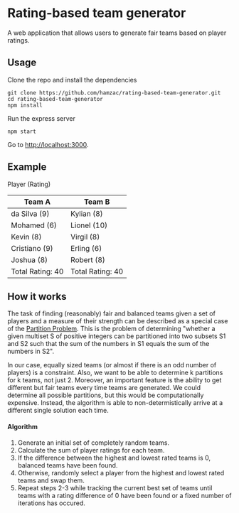 # Rating-based team generator

A web application that allows users to generate fair teams based on player ratings.

## Usage

Clone the repo and install the dependencies

```
git clone https://github.com/hamzac/rating-based-team-generator.git
cd rating-based-team-generator
npm install
```

Run the express server

```
npm start
```

Go to [http://localhost:3000](http://localhost:3000).

## Example

Player (Rating)

Team A | Team B
------------ | -------------
da Silva (9) | Kylian (8)
Mohamed (6) | Lionel (10)
Kevin (8) | Virgil (8)
Cristiano (9) | Erling (6)
Joshua (8) | Robert (8)
Total Rating: 40 | Total Rating: 40

## How it works

The task of finding (reasonably) fair and balanced teams given a set of players and a measure of their strength can be described as a special case of the [Partition Problem](https://en.wikipedia.org/wiki/Partition_problem). This is the problem of determining "whether a given multiset S of positive integers can be partitioned into two subsets S1 and S2 such that the sum of the numbers in S1 equals the sum of the numbers in S2".

In our case, equally sized teams (or almost if there is an odd number of players) is a constraint. Also, we want to be able to determine k partitions for k teams, not just 2. Moreover, an important feature is the ability to get different but fair teams every time teams are generated. We could determine all possible partitions, but this would be computationally expensive. Instead, the algorithm is able to non-determistically arrive at a different single solution each time.

#### Algorithm

1. Generate an initial set of completely random teams.
2. Calculate the sum of player ratings for each team.
3. If the difference between the highest and lowest rated teams is 0, balanced teams have been found.
4. Otherwise, randomly select a player from the highest and lowest rated teams and swap them.
5. Repeat steps 2-3 while tracking the current best set of teams until teams with a rating difference of 0 have been found or a fixed number of iterations has occured.